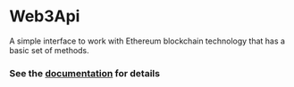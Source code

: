 # Web3Api
A simple interface to work with Ethereum blockchain technology that has a basic set of methods.

### See the [documentation](https://github.com/HereYouGothefirst/Web3Server/blob/master/docs/index.md) for details
